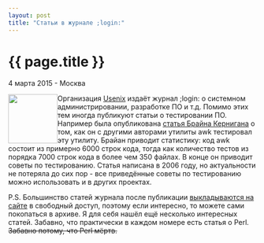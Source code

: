```yaml
---
layout: post
title: "Статьи в журнале ;login:"
---
```


{{ page.title }}
================

<p class="meta">4 марта 2015 - Москва</p>

<img src="http://blog.bronevichok.ru/images/login-magazine.png" height="100" style="float:left">

Организация [Usenix](https://www.usenix.org/) издаёт журнал ;login:
о системном администрировании, разработке ПО и т.д.
Помимо этих тем иногда публикуют статьи о тестировании ПО.
Например была опубликована [статья Брайна Кернигана](https://www.usenix.org/publications/login/april-2006-volume-31-number-2/code-testing-and-its-role-teaching)
о том, как он с другими авторами утилиты awk тестировал эту утилиту.
Брайан приводит статистику: код awk состоит из примерно 6000 строк кода,
тогда как количество тестов из порядка 7000 строк кода в более чем 350 файлах.
В конце он приводит советы по тестированию. Статья написана в 2006 году,
но актуальности не потеряла до сих пор - все приведённые советы по тестированию
можно использовать и в других проектах.

P.S. Большинство статей журнала после публикации [выкладываются на сайте](https://www.usenix.org/publications/login)
в свободный доступ, поэтому если интересно, то можете сами покопаться в архиве.
Я для себя нашёл ещё несколько интересных статей. Забавно, что практически
в каждом номере есть статья о Perl. <s>Забавно потому, что Perl мёртв.</s>

